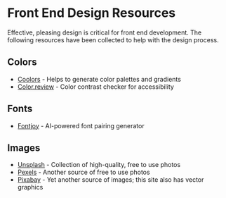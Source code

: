# Front End Design Resources

Effective, pleasing design is critical for front end development. The following resources have been collected to help with the design process.

## Colors
- [Coolors](https://coolors.co/) - Helps to generate color palettes and gradients
- [Color.review](https://color.review/) - Color contrast checker for accessibility

## Fonts
- [Fontjoy](https://fontjoy.com/) - AI-powered font pairing generator

## Images
- [Unsplash](https://unsplash.com/) - Collection of high-quality, free to use photos
- [Pexels](https://www.pexels.com/) - Another source of free to use photos
- [Pixabay](https://pixabay.com/) - Yet another source of images; this site also has vector graphics
